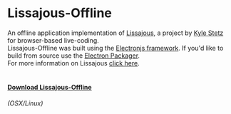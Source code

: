# Lissajous-Offline
An offline application implementation of <a href="https://github.com/kylestetz/lissajous">Lissajous</a>, a project by <a href="https://github.com/kylestetz/">Kyle Stetz</a> for browser-based live-coding.
<br> Lissajous-Offline was built using the <a href="https://github.com/atom/electron">Electronjs framework</a>. If you'd like to build from source use the <a href="https://github.com/maxogden/electron-packager">Electron Packager</a>.
<br>For more information on Lissajous <a href="https://github.com/kylestetz/lissajous/blob/master/README.md">click here</a>.
<h4><br> <a href="https://drive.google.com/file/d/0B2-2tiw_8BS_QTZRdEFxY1lJb2c/view?usp=sharing">Download Lissajous-Offline </a></h4><h6>(OSX/Linux)</h6>
